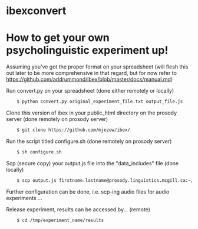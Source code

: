 # ibexconvert

# How to get your own psycholinguistic experiment up!
Assuming you've got the proper format on your spreadsheet (will flesh this out later to be more comprehensive in that regard, but for now refer to https://github.com/addrummond/ibex/blob/master/docs/manual.md)

Run convert.py on your spreadsheet (done either remotely or locally)

``` sh
    $ python convert.py original_experiment_file.txt output_file.js 
```

Clone this version of ibex in your public_html directory on the prosody server (done remotely on prosody server)

``` sh
    $ git clone https://github.com/mjezew/ibex/
```

Run the script titled configure.sh (done remotely on prosody server)

``` sh
    $ sh configure.sh
```

Scp (secure copy) your output.js file into the "data_includes" file (done locally)

``` sh
    $ scp output.js firstname.lastname@prosody.linguistics.mcgill.ca:~/public_html/experiment_name/data_includes
```

Further configuration can be done, i.e. scp-ing audio files for audio experiments
...

Release experiment, results can be accessed by... (remote)

``` sh
    $ cd /tmp/experiment_name/results
```







